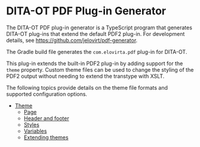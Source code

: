 # DITA-OT PDF Plug-in Generator

The DITA-OT PDF plug-in generator is a TypeScript program that generates DITA-OT plug-ins that extend the default PDF2 plug-in. For development details, see <https://github.com/jelovirt/pdf-generator>.

The Gradle build file generates the `com.elovirta.pdf` plug-in for DITA-OT.

This plug-in extends the built-in PDF2 plug-in by adding support for the `theme` property. Custom theme files can be used to change the styling of the PDF2 output without needing to extend the transtype with XSLT.

The following topics provide details on the theme file formats and supported configuration options.

- [Theme](Theme.md)
  - [Page](Page.md)
  - [Header and footer](Header-and-footer.md)
  - [Styles](Styles.md)
  - [Variables](Variables.md)
  - [Extending themes](Extending-themes.md)
